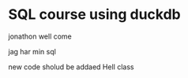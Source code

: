 # SQL course using duckdb
jonathon well come

jag har min sql


new code sholud be addaed
Hell class